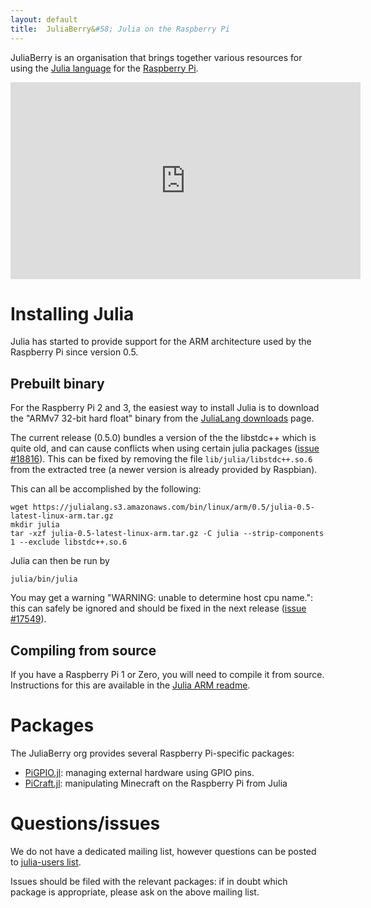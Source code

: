 ```yaml
---
layout: default
title:  JuliaBerry&#58; Julia on the Raspberry Pi
---
```


JuliaBerry is an organisation that brings together various resources for using the [Julia language](http://julialang.org/) for the [Raspberry Pi](https://www.raspberrypi.org/).

<iframe width="560" height="315" src="https://www.youtube.com/embed/EvJ-OvTC5eE" frameborder="0" allowfullscreen></iframe>

# Installing Julia

Julia has started to provide support for the ARM architecture used by the Raspberry Pi since version 0.5.

## Prebuilt binary

For the Raspberry Pi 2 and 3, the easiest way to install Julia is to download the "ARMv7 32-bit hard float" binary from the [JuliaLang downloads](http://julialang.org/downloads/) page.

The current release (0.5.0) bundles a version of the the libstdc++ which is quite old, and can cause conflicts when using certain julia packages ([issue #18816](https://github.com/JuliaLang/julia/issues/18816)). This can be fixed by removing the file `lib/julia/libstdc++.so.6` from the extracted tree (a newer version is already provided by Raspbian).

This can all be accomplished by the following:

    wget https://julialang.s3.amazonaws.com/bin/linux/arm/0.5/julia-0.5-latest-linux-arm.tar.gz
    mkdir julia
    tar -xzf julia-0.5-latest-linux-arm.tar.gz -C julia --strip-components 1 --exclude libstdc++.so.6

Julia can then be run by

    julia/bin/julia

You may get a warning "WARNING: unable to determine host cpu name.": this can safely be ignored and should be fixed in the next release ([issue #17549](https://github.com/JuliaLang/julia/issues/17549)).

## Compiling from source

If you have a Raspberry Pi 1 or Zero, you will need to compile it from source. Instructions for this are available in the [Julia ARM readme](https://github.com/JuliaLang/julia/blob/master/README.arm.md).

# Packages

The JuliaBerry org provides several Raspberry Pi-specific packages:

* [PiGPIO.jl](https://github.com/JuliaBerry/PiGPIO.jl): managing external hardware using GPIO pins.
* [PiCraft.jl](https://github.com/JuliaBerry/PiCraft.jl): manipulating Minecraft on the Raspberry Pi from Julia

# Questions/issues

We do not have a dedicated mailing list, however questions can be posted to [julia-users list](https://groups.google.com/group/julia-users).

Issues should be filed with the relevant packages: if in doubt which package is appropriate, please ask on the above mailing list.